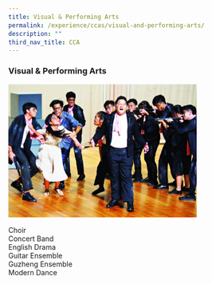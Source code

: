 ```yaml
---
title: Visual & Performing Arts
permalink: /experience/ccas/visual-and-performing-arts/
description: ""
third_nav_title: CCA
---
```


### **Visual & Performing Arts**
<img src="/images/vnp.jpg" style="width:75%">

Choir<br>
Concert Band<br>
English Drama<br>
Guitar Ensemble<br>
Guzheng Ensemble<br>
Modern Dance